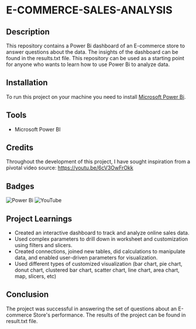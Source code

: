 # E-COMMERCE-SALES-ANALYSIS

## Description

This repository contains a Power Bi dashboard of an E-commerce store to answer questions about the data. The insights of the dashboard can be found in the results.txt file.  This repository can be used as a starting point for anyone who wants to learn how to use Power Bi to analyze data.
<!--Analyzed E-commerce store data. Created an interactive dashboard using Power BI.-->


## Installation

To run this project on your machine you need to install <a href="https://powerbi.microsoft.com/en-us/downloads/">Microsoft Power Bi</a>.

<!-- ## Usage

Provide instructions and examples for use. Include screenshots as needed.

To add a screenshot, create an `assets/images` folder in your repository and upload your screenshot to it. Then, using the relative filepath, add it to your README using the following syntax:

    ```md
    ![schema](MusicDatabaseSchema.png)
    ``` -->

## Tools

* Microsoft Power BI

## Credits

Throughout the development of this project, I have sought inspiration from a pivotal video source: https://youtu.be/6cV3OwFrOkk

## Badges

![Power Bi](https://img.shields.io/badge/power_bi-F2C811?style=for-the-badge&logo=powerbi&logoColor=black)
![YouTube](https://img.shields.io/badge/YouTube-%23FF0000.svg?style=for-the-badge&logo=YouTube&logoColor=white)

## Project Learnings

* Created an interactive dashboard to track and analyze online sales data.
* Used complex parameters to drill down in worksheet and customization using filters and slicers.
* Created connections, joined new tables, did calculations to manipulate data, and enabled user-driven parameters for visualization.
* Used different types of customized visualization (bar chart, pie chart, donut chart, clustered bar chart, scatter chart, line chart, area chart, map, slicers, etc)

## Conclusion

The project was successful in answering the set of questions about an E-commerce Store's performance. The results of the project can be found in result.txt file.


<!--## How to Contribute

If you created an application or package and would like other developers to contribute it, you can include guidelines for how to do so. The [Contributor Covenant](https://www.contributor-covenant.org/) is an industry standard, but you can always write your own if you'd prefer.-->

<!-- ## Questions Answered

The following questions are answered by the project:

* What are the most popular genres of music?
* What are the most popular artists?
* What are the most popular songs?
* What are the average prices of different types of music?
* What are the most popular countries for music purchases?

## Data Set

The data set used for this project is available on GitHub. The data set contains information about the store's customers, music, and sales.

## Results

The results of the project are as follows:

* The most popular genre of music is pop.
* The most popular artist is Taylor Swift.
* The most popular song is "Despacito" by Luis Fonsi and Daddy Yankee.
* The average price of an album is $10.
* The most popular country for music purchases is the United States.

## Conclusion

The project was successful in answering the set of questions about the store's business performance. The results of the project can be used by the store to make decisions about its marketing and product offerings.


I hope this is helpful! -->
